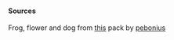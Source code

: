 #### Sources

Frog, flower and dog from [this](https://opengameart.org/content/surtizens) pack by [pebonius](https://opengameart.org/users/pebonius) 
 
